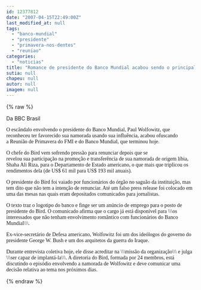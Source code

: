 ```yaml
---
id: 12377812
date: "2007-04-15T22:49:00Z"
last_modified_at: null
tags:
  - "banco-mundial"
  - "presidente"
  - "primavera-nos-dentes"
  - "reuniao"
categories:
  - "noticias"
title: "Romance de presidente do Banco Mundial acabou sendo o principal tema da Reuni\u00e3o de Primavera"
sutia: null
chapeu: null
autor: null
imagem: null
---
```

{% raw %}
<p><P>Da BBC Brasil</P></p>
<p><DIV class=storytext><FONT face=Verdana>O escândalo envolvendo o presidente do Banco Mundial, Paul Wolfowitz, que reconheceu ter favorecido sua namorada usando sua influência, acabou ofuscando a&nbsp;Reunião de Primavera do FMI e do Banco Mundial, que terminou hoje.</FONT></DIV></p>
<p><P class=storytext><FONT face=Verdana>O chefe do Bird vem sofrendo&nbsp;pressão para renunciar depois que se revelou&nbsp;sua&nbsp;participação na promoção e transferência de sua namorada de origem líbia, Shaha Ali Riza,&nbsp;para&nbsp;</FONT><FONT face=Verdana>o Departamento de Estado americano, o que&nbsp;mais que triplicou os rendimentos dela (de&nbsp;US$ 61 mil para&nbsp;US$ 193 mil anuais). </FONT></P></p>
<p><P class=storytext><!-- end_story --><FONT face=Verdana>O presidente do Bird foi&nbsp;vaiado por funcionários do órgão no saguão da instituição, mas tem dito que não tem a intenção de renunciar. Até um&nbsp;<FONT face=Verdana>falso press release foi colocado em uma das mesas nas quais eram depositados comunicados para jornalistas.</FONT></P></p>
<p><P class=storytext><FONT face=Verdana>O texto traz o logotipo do banco e finge ser um anúncio de emprego para o posto de presidente do Bird. O comunicado afirma que o cargo já está disponível para \\\os interessados que não tenham envolvimento romântico com funcionários do Banco Mundial\\\.</FONT></P></FONT></p>
<p><P class=storytext><FONT face=Verdana>Ex-vice-secretário de Defesa americano, Wolfowitz foi um dos ideólogos do governo do presidente George W. Bush e um dos arquitetos da guerra do Iraque. </FONT></P></p>
<p><P class=storytext><FONT face=Verdana>Durante&nbsp;entrevista coletiva hoje, ele disse acreditar na \\\missão da organização\\\ e julga \\\ser capaz de implantá-la\\\. </FONT><FONT face=Verdana>A diretoria do Bird, formada por 24 membros, está discutindo o episódio envolvendo a namorada de Wolfowitz e deve comunicar uma decisão relativa ao tema nos próximos dias.</FONT></P> </p>
{% endraw %}